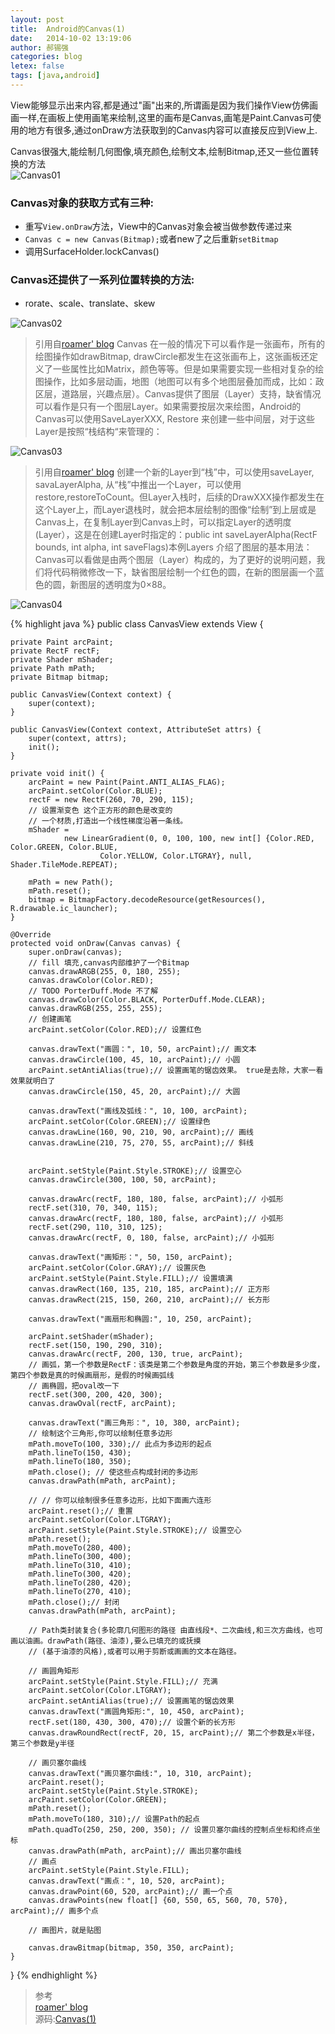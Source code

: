 ```yaml
---
layout: post
title:  Android的Canvas(1)
date:   2014-10-02 13:19:06
author: 郝锡强
categories: blog
letex: false
tags: [java,android]
---
```

View能够显示出来内容,都是通过"画"出来的,所谓画是因为我们操作View仿佛画画一样,在画板上使用画笔来绘制,这里的画布是Canvas,画笔是Paint.Canvas可使用的地方有很多,通过onDraw方法获取到的Canvas内容可以直接反应到View上.

Canvas很强大,能绘制几何图像,填充颜色,绘制文本,绘制Bitmap,还又一些位置转换的方法<br />
![Canvas01](../img/android_canvas01.png)

<!-- more -->
### Canvas对象的获取方式有三种:

* 重写`View.onDraw`方法，View中的Canvas对象会被当做参数传递过来
* `Canvas c = new Canvas(Bitmap);`或者new了之后重新`setBitmap`
* 调用SurfaceHolder.lockCanvas()

### Canvas还提供了一系列位置转换的方法:

* rorate、scale、translate、skew



![Canvas02](../img/android_canvas02.png)

>引用自[roamer' blog](http://blog.csdn.net/lonelyroamer/article/details/8264189)
Canvas 在一般的情况下可以看作是一张画布，所有的绘图操作如drawBitmap, drawCircle都发生在这张画布上，这张画板还定义了一些属性比如Matrix，颜色等等。但是如果需要实现一些相对复杂的绘图操作，比如多层动画，地图（地图可以有多个地图层叠加而成，比如：政区层，道路层，兴趣点层）。Canvas提供了图层（Layer）支持，缺省情况可以看作是只有一个图层Layer。如果需要按层次来绘图，Android的Canvas可以使用SaveLayerXXX, Restore 来创建一些中间层，对于这些Layer是按照“栈结构“来管理的：       

![Canvas03](../img/android_canvas03.png)

>引用自[roamer' blog](http://blog.csdn.net/lonelyroamer/article/details/8264189)
创建一个新的Layer到“栈”中，可以使用saveLayer, savaLayerAlpha, 从“栈”中推出一个Layer，可以使用restore,restoreToCount。但Layer入栈时，后续的DrawXXX操作都发生在这个Layer上，而Layer退栈时，就会把本层绘制的图像“绘制”到上层或是Canvas上，在复制Layer到Canvas上时，可以指定Layer的透明度(Layer），这是在创建Layer时指定的：public int saveLayerAlpha(RectF bounds, int alpha, int saveFlags)本例Layers 介绍了图层的基本用法：Canvas可以看做是由两个图层（Layer）构成的，为了更好的说明问题，我们将代码稍微修改一下，缺省图层绘制一个红色的圆，在新的图层画一个蓝色的圆，新图层的透明度为0×88。

![Canvas04](../img/android_canvas04.png)

{% highlight java %}
public class CanvasView extends View {

    private Paint arcPaint;
    private RectF rectF;
    private Shader mShader;
    private Path mPath;
    private Bitmap bitmap;

    public CanvasView(Context context) {
        super(context);
    }

    public CanvasView(Context context, AttributeSet attrs) {
        super(context, attrs);
        init();
    }

    private void init() {
        arcPaint = new Paint(Paint.ANTI_ALIAS_FLAG);
        arcPaint.setColor(Color.BLUE);
        rectF = new RectF(260, 70, 290, 115);
        // 设置渐变色 这个正方形的颜色是改变的
        // 一个材质,打造出一个线性梯度沿著一条线。
        mShader =
                new LinearGradient(0, 0, 100, 100, new int[] {Color.RED, Color.GREEN, Color.BLUE,
                        Color.YELLOW, Color.LTGRAY}, null, Shader.TileMode.REPEAT);

        mPath = new Path();
        mPath.reset();
        bitmap = BitmapFactory.decodeResource(getResources(), R.drawable.ic_launcher);
    }

    @Override
    protected void onDraw(Canvas canvas) {
        super.onDraw(canvas);
        // fill 填充,canvas内部维护了一个Bitmap
        canvas.drawARGB(255, 0, 180, 255);
        canvas.drawColor(Color.RED);
        // TODO PorterDuff.Mode 不了解
        canvas.drawColor(Color.BLACK, PorterDuff.Mode.CLEAR);
        canvas.drawRGB(255, 255, 255);
        // 创建画笔
        arcPaint.setColor(Color.RED);// 设置红色

        canvas.drawText("画圆：", 10, 50, arcPaint);// 画文本
        canvas.drawCircle(100, 45, 10, arcPaint);// 小圆
        arcPaint.setAntiAlias(true);// 设置画笔的锯齿效果。 true是去除，大家一看效果就明白了
        canvas.drawCircle(150, 45, 20, arcPaint);// 大圆

        canvas.drawText("画线及弧线：", 10, 100, arcPaint);
        arcPaint.setColor(Color.GREEN);// 设置绿色
        canvas.drawLine(160, 90, 210, 90, arcPaint);// 画线
        canvas.drawLine(210, 75, 270, 55, arcPaint);// 斜线


        arcPaint.setStyle(Paint.Style.STROKE);// 设置空心
        canvas.drawCircle(300, 100, 50, arcPaint);

        canvas.drawArc(rectF, 180, 180, false, arcPaint);// 小弧形
        rectF.set(310, 70, 340, 115);
        canvas.drawArc(rectF, 180, 180, false, arcPaint);// 小弧形
        rectF.set(290, 110, 310, 125);
        canvas.drawArc(rectF, 0, 180, false, arcPaint);// 小弧形

        canvas.drawText("画矩形：", 50, 150, arcPaint);
        arcPaint.setColor(Color.GRAY);// 设置灰色
        arcPaint.setStyle(Paint.Style.FILL);// 设置填满
        canvas.drawRect(160, 135, 210, 185, arcPaint);// 正方形
        canvas.drawRect(215, 150, 260, 210, arcPaint);// 长方形

        canvas.drawText("画扇形和椭圆:", 10, 250, arcPaint);

        arcPaint.setShader(mShader);
        rectF.set(150, 190, 290, 310);
        canvas.drawArc(rectF, 200, 130, true, arcPaint);
        // 画弧，第一个参数是RectF：该类是第二个参数是角度的开始，第三个参数是多少度，第四个参数是真的时候画扇形，是假的时候画弧线
        // 画椭圆，把oval改一下
        rectF.set(300, 200, 420, 300);
        canvas.drawOval(rectF, arcPaint);

        canvas.drawText("画三角形：", 10, 380, arcPaint);
        // 绘制这个三角形,你可以绘制任意多边形
        mPath.moveTo(100, 330);// 此点为多边形的起点
        mPath.lineTo(150, 430);
        mPath.lineTo(180, 350);
        mPath.close(); // 使这些点构成封闭的多边形
        canvas.drawPath(mPath, arcPaint);

        // // 你可以绘制很多任意多边形，比如下面画六连形
        arcPaint.reset();// 重置
        arcPaint.setColor(Color.LTGRAY);
        arcPaint.setStyle(Paint.Style.STROKE);// 设置空心
        mPath.reset();
        mPath.moveTo(280, 400);
        mPath.lineTo(300, 400);
        mPath.lineTo(310, 410);
        mPath.lineTo(300, 420);
        mPath.lineTo(280, 420);
        mPath.lineTo(270, 410);
        mPath.close();// 封闭
        canvas.drawPath(mPath, arcPaint);

        // Path类封装复合(多轮廓几何图形的路径 由直线段*、二次曲线,和三次方曲线，也可画以油画。drawPath(路径、油漆),要么已填充的或抚摸
        // (基于油漆的风格),或者可以用于剪断或画画的文本在路径。

        // 画圆角矩形
        arcPaint.setStyle(Paint.Style.FILL);// 充满
        arcPaint.setColor(Color.LTGRAY);
        arcPaint.setAntiAlias(true);// 设置画笔的锯齿效果
        canvas.drawText("画圆角矩形:", 10, 450, arcPaint);
        rectF.set(180, 430, 300, 470);// 设置个新的长方形
        canvas.drawRoundRect(rectF, 20, 15, arcPaint);// 第二个参数是x半径，第三个参数是y半径

        // 画贝塞尔曲线
        canvas.drawText("画贝塞尔曲线:", 10, 310, arcPaint);
        arcPaint.reset();
        arcPaint.setStyle(Paint.Style.STROKE);
        arcPaint.setColor(Color.GREEN);
        mPath.reset();
        mPath.moveTo(180, 310);// 设置Path的起点
        mPath.quadTo(250, 250, 200, 350); // 设置贝塞尔曲线的控制点坐标和终点坐标
        canvas.drawPath(mPath, arcPaint);// 画出贝塞尔曲线
        // 画点
        arcPaint.setStyle(Paint.Style.FILL);
        canvas.drawText("画点：", 10, 520, arcPaint);
        canvas.drawPoint(60, 520, arcPaint);// 画一个点
        canvas.drawPoints(new float[] {60, 550, 65, 560, 70, 570}, arcPaint);// 画多个点

        // 画图片，就是贴图

        canvas.drawBitmap(bitmap, 350, 350, arcPaint);
    }
}
{% endhighlight %}

>参考<br/> [roamer' blog](http://blog.csdn.net/lonelyroamer/article/details/8264189)
<br /> 源码:[Canvas(1)](https://github.com/Haoxiqiang/BlogCode/tree/master/Blog02)